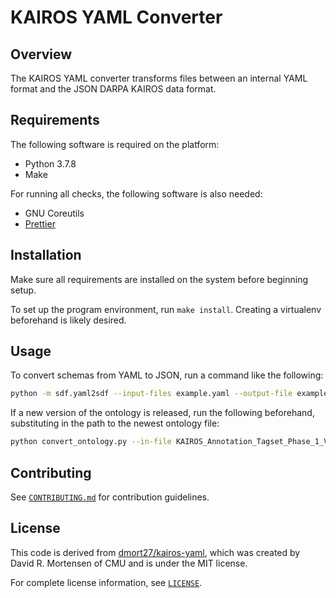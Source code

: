 # KAIROS YAML Converter

## Overview

The KAIROS YAML converter transforms files between an internal YAML format and the JSON DARPA KAIROS data format.

## Requirements

The following software is required on the platform:

- Python 3.7.8
- Make

For running all checks, the following software is also needed:

- GNU Coreutils
- [Prettier](https://prettier.io/)

## Installation

Make sure all requirements are installed on the system before beginning setup.

To set up the program environment, run `make install`. Creating a virtualenv beforehand is likely desired.

## Usage

To convert schemas from YAML to JSON, run a command like the following:

```bash
python -m sdf.yaml2sdf --input-files example.yaml --output-file example.json
```

If a new version of the ontology is released, run the following beforehand, substituting in the path to the newest ontology file:

```bash
python convert_ontology.py --in-file KAIROS_Annotation_Tagset_Phase_1_V3.0.xlsx --out-file sdf/ontology.json
```

## Contributing

See [`CONTRIBUTING.md`](CONTRIBUTING.md) for contribution guidelines.

## License

This code is derived from [dmort27/kairos-yaml](https://github.com/dmort27/kairos-yaml), which was created by David R. Mortensen of CMU and is under the MIT license.

For complete license information, see [`LICENSE`](LICENSE).
